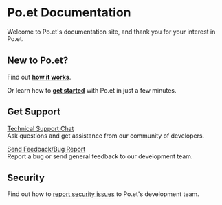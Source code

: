 # Po.et Documentation

Welcome to Po.et's documentation site, and thank you for your interest in Po.et.

## New to Po.et?

Find out **[how it works](about-poet/how-does-poet-work.md)**.

Or learn how to **[get started](use-poet/getting-started.md)** with Po.et in just a few minutes.

## Get Support

[Technical Support Chat](https://gitter.im/poetapp/Lobby)  
Ask questions and get assistance from our community of developers.

[Send Feedback/Bug Report](https://goo.gl/forms/7yLh8PJOx8uykzxz1)  
Report a bug or send general feedback to our development team.

## Security

Find out how to [report security issues](SECURITY.md) to Po.et's development team.
